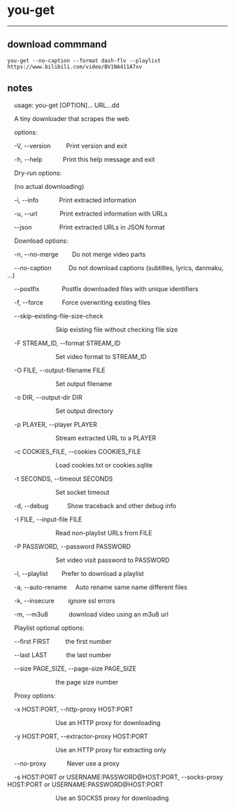 # you-get

---

## download commmand

```
you-get --no-caption --format dash-flv --playlist https://www.bilibili.com/video/BV1NA411A7xv
```

## notes

    usage: you-get [OPTION]... URL...dd

    A tiny downloader that scrapes the web

    options:

    -V, --version         Print version and exit

    -h, --help            Print this help message and exit

    Dry-run options:

    (no actual downloading)

    -i, --info            Print extracted information

    -u, --url             Print extracted information with URLs

    --json                Print extracted URLs in JSON format

    Download options:

    -n, --no-merge        Do not merge video parts

    --no-caption          Do not download captions (subtitles, lyrics, danmaku, ...)

    --postfix             Postfix downloaded files with unique identifiers

    -f, --force           Force overwriting existing files

    --skip-existing-file-size-check

                            Skip existing file without checking file size

    -F STREAM_ID, --format STREAM_ID

                            Set video format to STREAM_ID

    -O FILE, --output-filename FILE

                            Set output filename

    -o DIR, --output-dir DIR

                            Set output directory

    -p PLAYER, --player PLAYER

                            Stream extracted URL to a PLAYER

    -c COOKIES_FILE, --cookies COOKIES_FILE

                            Load cookies.txt or cookies.sqlite

    -t SECONDS, --timeout SECONDS

                            Set socket timeout

    -d, --debug           Show traceback and other debug info

    -I FILE, --input-file FILE

                            Read non-playlist URLs from FILE

    -P PASSWORD, --password PASSWORD

                            Set video visit password to PASSWORD

    -l, --playlist        Prefer to download a playlist

    -a, --auto-rename     Auto rename same name different files

    -k, --insecure        ignore ssl errors

    -m, --m3u8            download video using an m3u8 url

    Playlist optional options:

    --first FIRST         the first number

    --last LAST           the last number

    --size PAGE_SIZE, --page-size PAGE_SIZE

                            the page size number

    Proxy options:

    -x HOST:PORT, --http-proxy HOST:PORT

                            Use an HTTP proxy for downloading

    -y HOST:PORT, --extractor-proxy HOST:PORT

                            Use an HTTP proxy for extracting only

    --no-proxy            Never use a proxy

    -s HOST:PORT or USERNAME:PASSWORD@HOST:PORT, --socks-proxy HOST:PORT or USERNAME:PASSWORD@HOST:PORT

                            Use an SOCKS5 proxy for downloading
